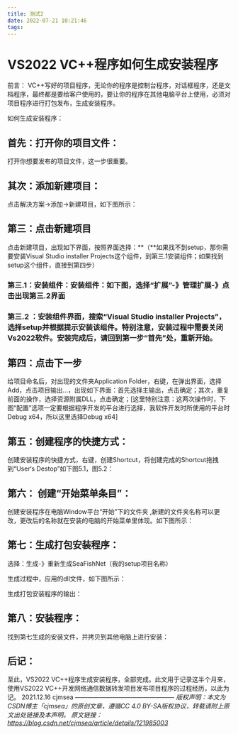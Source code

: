 ```yaml
---
title: 测试2
date: 2022-07-21 10:21:46
tags:
---
```

# VS2022 VC++程序如何生成安装程序
前言： VC++写好的项目程序，无论你的程序是控制台程序，对话框程序，还是文档程序，最终都是要给客户使用的，要让你的程序在其他电脑平台上使用，必须对项目程序进行打包发布，生成安装程序。

如何生成安装程序：
## 首先：打开你的项目文件：
打开你想要发布的项目文件，这一步很重要。

## 其次：添加新建项目：
点击解决方案->添加->新建项目，如下图所示：


## 第三：点击新建项目
点击新建项目，出现如下界面，按照界面选择：**（**如果找不到setup，那你需要安装Visual Studio installer Projects这个组件，到第三.1安装组件；如果找到setup这个组件，直接到第四步）

### 第三.1：安装组件：安装组件：如下图，选择“扩展”-》管理扩展-》点击出现第三.2界面

### 第三.2 ：安装组件界面，搜索“Visual Studio installer Projects”，选择setup并根据提示安装该组件。特别注意，安装过程中需要关闭Vs2022软件。安装完成后，请回到第一步“首先”处，重新开始。


## 第四：点击下一步
给项目命名后，对出现的文件夹Application Folder，右键，在弹出界面，选择Add，点击项目输出…，出现如下界面：首先选择主输出，点击确定；其次，重复前面的操作，选择资源附属DLL，点击确定；[这里特别注意：这两次操作时，下图“配置”选项一定要根据程序开发的平台进行选择，我软件开发时所使用的平台时Debug x64，所以这里选择Debug x64]


## 第五：创建程序的快捷方式：
创建安装程序的快捷方式，右键，创建Shortcut，将创建完成的Shortcut拖拽到“User‘s Destop”如下图5.1，图5.2：



## 第六： 创建“开始菜单条目”：
创建安装程序在电脑Window平台“开始”下的文件夹
,新建的文件夹名称可以更改，更改后的名称就在安装的电脑的开始菜单里体现。如下图所示：


## 第七：生成打包安装程序：
选择：生成-》重新生成SeaFishNet（我的setup项目名称）

生成过程中，应用的dll文件，如下图所示：

生成打包安装程序的输出：


## 第八：安装程序：
找到第七生成的安装文件，并拷贝到其他电脑上进行安装：


## 后记：
至此，VS2022 VC++程序生成安装程序，全部完成。此文用于记录这半个月来，使用VS2022 VC++开发网络通信数据转发项目发布项目程序的过程经历，以此为记。
2021.12.16 cjmsea
————————————————
*版权声明：本文为CSDN博主「cjmsea」的原创文章，遵循CC 4.0 BY-SA版权协议，转载请附上原文出处链接及本声明。*
*原文链接：https://blog.csdn.net/cjmsea/article/details/121985003*
